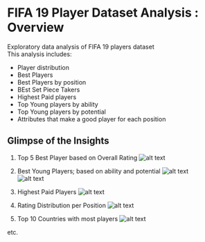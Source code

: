 # FIFA 19 Player Dataset Analysis : Overview
Exploratory data analysis of FIFA 19 players dataset<br>
This analysis includes:<br>
* Player distribution
* Best Players
* Best Players by position
* BEst Set Piece Takers
* Highest Paid players
* Top Young players by ability
* Top Young players by potential
* Attributes that make a good player for each position

## Glimpse of the Insights
1. Top 5 Best Player based on Overall Rating
![alt text](https://github.com/ramafhgit/fifa19-eda/blob/main/bestplay.png "best play")<br>

2. Best Young Players; based on ability and potential
![alt text](https://github.com/ramafhgit/fifa19-eda/blob/main/bestyouthability.png "youth ability")<br>
![alt text](https://github.com/ramafhgit/fifa19-eda/blob/main/bestpot.png "youth pot")<br>

3. Highest Paid Players
![alt text](https://github.com/ramafhgit/fifa19-eda/blob/main/highest%20paid.png "highest paid")<br>

4. Rating Distribution per Position
![alt text](https://github.com/ramafhgit/fifa19-eda/blob/main/avg%20rat%20pos.png "avg rat")<br>

5. Top 10 Countries with most players
![alt text](https://github.com/ramafhgit/fifa19-eda/blob/main/country%20most%20ply.png "most ply")<br>

etc.
